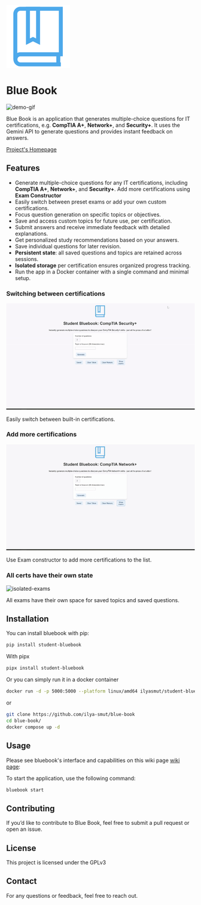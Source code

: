 ![Bluebook Logo](https://github.com/ilya-smut/blue-book/blob/main/bluebook/static/images/book.png?raw=true)
# Blue Book
![demo-gif](https://github.com/ilya-smut/blue-book/blob/main/examples/videos/bluebook%20gif.gif?raw=true)

Blue Book is an application that generates multiple-choice questions for IT certifications, e.g.  **CompTIA A+**, **Network+**, and **Security+**. It uses the Gemini API to generate questions and provides instant feedback on answers.

[Project's Homepage](https://student-bluebook.notion.site/)

## Features

- Generate multiple-choice questions for any IT certifications, including **CompTIA A+**, **Network+**, and **Security+**. Add more certifications using **Exam Constructor**
- Easily switch between preset exams or add your own custom certifications.
- Focus question generation on specific topics or objectives.
- Save and access custom topics for future use, per certification.
- Submit answers and receive immediate feedback with detailed explanations.
- Get personalized study recommendations based on your answers.
- Save individual questions for later revision.
- **Persistent state**: all saved questions and topics are retained across sessions.
- **Isolated storage** per certification ensures organized progress tracking.
- Run the app in a Docker container with a single command and minimal setup.


### Switching between certifications
![switching-exam](https://github.com/ilya-smut/blue-book/blob/main/examples/videos/switching_exam.gif?raw=true)

Easily switch between built-in certifications.


### Add more certifications
![exam-constructor](https://github.com/ilya-smut/blue-book/blob/main/examples/videos/exam_constructor.gif?raw=true)

Use Exam constructor to add more certifications to the list.


### All certs have their own state
![isolated-exams](https://github.com/ilya-smut/blue-book/blob/main/examples/videos/isolated_exams.gif?raw=true)

All exams have their own space for saved topics and saved questions.


## Installation

You can install bluebook with pip:
   ```sh
   pip install student-bluebook
   ```

With pipx
   ```sh
   pipx install student-bluebook
   ```

Or you can simply run it in a docker container
   ```sh
   docker run -d -p 5000:5000 --platform linux/amd64 ilyasmut/student-bluebook
   ```
   or
   ```sh
   git clone https://github.com/ilya-smut/blue-book
   cd blue-book/
   docker compose up -d
   ```

## Usage

Please see bluebook's interface and capabilities on this wiki page [wiki page](https://github.com/ilya-smut/blue-book/wiki):

To start the application, use the following command:
```sh
bluebook start
```

## Contributing
If you’d like to contribute to Blue Book, feel free to submit a pull request or open an issue.

## License
This project is licensed under the GPLv3

## Contact
For any questions or feedback, feel free to reach out.

